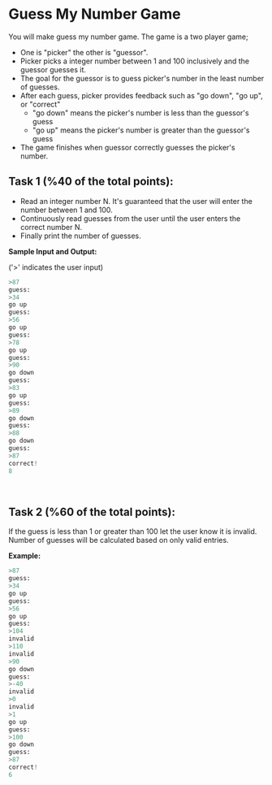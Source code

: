 # Guess My Number Game

You will make guess my number game. The game is a two player game; 

- One is "picker" the other is "guessor".
- Picker picks a integer number between 1 and 100 inclusively and the guessor guesses it.
- The goal for the guessor is to guess picker's number in the least number of guesses.
- After each guess, picker provides feedback such as "go down", "go up", or "correct"
  - "go down" means the picker's number is less than the guessor's guess
  - "go up" means the picker's number is greater than the guessor's guess
- The game finishes when guessor correctly guesses the picker's number.


## Task 1 (%40 of the total points):

- Read an integer number N. It's guaranteed that the user will enter the number between 1 and 100.
- Continuously read guesses from the user until the user enters the correct number N.
- Finally print the number of guesses.

**Sample Input and Output:**

('>' indicates the user input)

```python
>87
guess:
>34
go up
guess:
>56
go up
guess:
>78
go up
guess:
>90
go down
guess:
>83
go up
guess:
>89
go down
guess:
>88
go down
guess:
>87
correct!
8
```

<br>

## Task 2 (%60 of the total points):
If the guess is less than 1 or greater than 100 let the user know it is invalid. Number of guesses will be calculated based on only valid entries.

**Example:**

```python
>87
guess:
>34
go up
guess:
>56
go up
guess:
>104
invalid
>110
invalid
>90
go down
guess:
>-40
invalid
>0
invalid
>1
go up
guess:
>100
go down
guess:
>87
correct!
6
```

